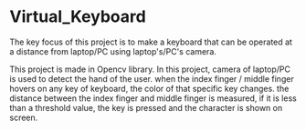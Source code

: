 # Virtual_Keyboard
The key focus of this project is to make a keyboard that can be operated at a distance from laptop/PC using laptop's/PC's camera.

This project is made in Opencv library.
In this project, camera of laptop/PC is used to detect the hand of the user.
when the index finger / middle finger hovers on any key of keyboard, the color of that specific key changes.
the distance between the index finger and middle finger is measured, if it is less than a threshold value, the key is pressed and the character is shown on screen.
